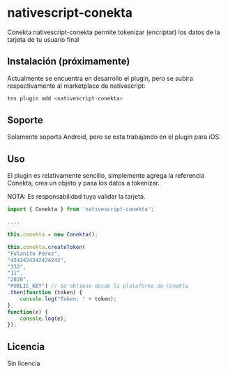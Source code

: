 # nativescript-conekta

Conekta nativescript-conekta permite tokenizar (encriptar) los datos de la tarjeta de tu usuario final

## Instalación (próximamente)

Actualmente se encuentra en desarrollo el plugin, pero se subira respectivamente al marketplace de nativescript:

```javascript
tns plugin add <nativescript-conekta>
```
## Soporte 

Solamente soporta Android, pero se esta trabajando en el plugin para iOS.

## Uso 

El plugin es relativamente sencillo, simplemente agrega la referencia Conekta, crea un objeto y pasa los datos a tokenizar. 

NOTA: Es responsabilidad tuya validar la tarjeta.
	
```javascript
import { Conekta } from 'nativescript-conekta';

....

this.conekta = new Conekta();

this.conekta.createToken(
"Fulanito Pérez",
"4242424242424242",
"332",
"11",
"2020",
"PUBLIC_KEY") // Se obtiene desde la plataforma de Conekta
.then(function (token) {
    console.log("Token: " + token);
},
function(e) {
    console.log(e);
});
```

## Licencia

Sin licencia

